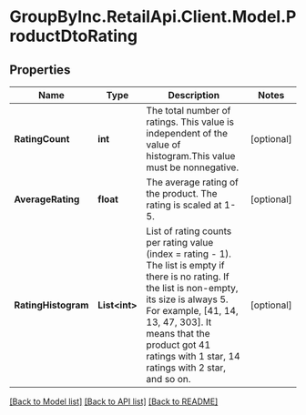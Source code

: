 # GroupByInc.RetailApi.Client.Model.ProductDtoRating

## Properties

Name | Type | Description | Notes
------------ | ------------- | ------------- | -------------
**RatingCount** | **int** | The total number of ratings. This value is independent of the value of histogram.This value must be nonnegative. | [optional] 
**AverageRating** | **float** | The average rating of the product. The rating is scaled at 1-5. | [optional] 
**RatingHistogram** | **List&lt;int&gt;** | List of rating counts per rating value (index &#x3D; rating - 1). The list is empty if there is no rating. If the list is non-empty, its size is always 5. For example, [41, 14, 13, 47, 303]. It means that the product got 41 ratings with 1 star, 14 ratings with 2 star, and so on. | [optional] 

[[Back to Model list]](../README.md#documentation-for-models) [[Back to API list]](../README.md#documentation-for-api-endpoints) [[Back to README]](../README.md)

